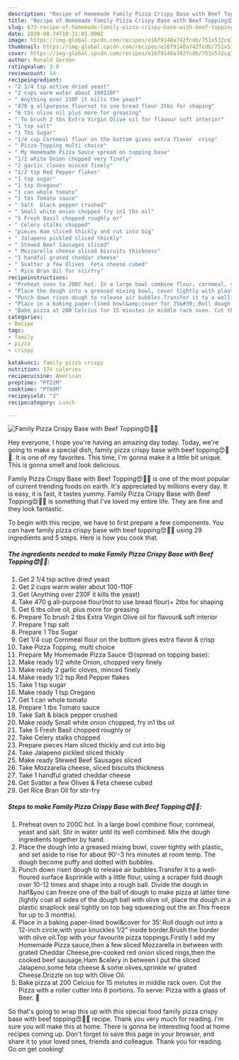 ```yaml
---
description: "Recipe of Homemade Family Pizza Crispy Base with Beef Topping😍🍕🍺"
title: "Recipe of Homemade Family Pizza Crispy Base with Beef Topping😍🍕🍺"
slug: 673-recipe-of-homemade-family-pizza-crispy-base-with-beef-topping
date: 2020-08-24T18:31:01.090Z
image: https://img-global.cpcdn.com/recipes/e16f9140a742fcdb/751x532cq70/family-pizza-crispy-base-with-beef-topping😍🍕🍺-recipe-main-photo.jpg
thumbnail: https://img-global.cpcdn.com/recipes/e16f9140a742fcdb/751x532cq70/family-pizza-crispy-base-with-beef-topping😍🍕🍺-recipe-main-photo.jpg
cover: https://img-global.cpcdn.com/recipes/e16f9140a742fcdb/751x532cq70/family-pizza-crispy-base-with-beef-topping😍🍕🍺-recipe-main-photo.jpg
author: Ronald Gordon
ratingvalue: 3.8
reviewcount: 14
recipeingredient:
- "2 1/4 tsp active dried yeast"
- "2 cups warm water about 100110F"
- " Anything over 230F it kills the yeast"
- "470 g allpurpose flournot to use bread flour 2tbs for shaping"
- "6 tbs olive oil plus more for greasing"
- " To brush 2 tbs Extra Virgin Olive oil for flavour soft interior"
- "1 tsp salt"
- "1 Tbs Sugar"
- "1/4 cup Cornmeal flour on the bottom gives extra flavor  crisp"
- " Pizza Topping multi choice"
- " My Homemade Pizza Sauce spread on topping base"
- "1/2 white Onion chopped very finely"
- "2 garlic cloves minced finely"
- "1/2 tsp Red Pepper flakes"
- "1 tsp sugar"
- "1 tsp Oregano"
- "1 can whole tomato"
- "1 tbs Tomato sauce"
- " Salt  black pepper crushed"
- " Small white onion chopped fry in1 tbs oil"
- "5 Fresh Basil chopped roughly or"
- " Celery stalks chopped"
- "pieces Ham sliced thickly and cut into big"
- " Jalapeno pickled sliced thickly"
- " Stewed Beef Sausages sliced"
- " Mozzarella cheese sliced biscuits thickness"
- "1 handful grated cheddar cheese"
- " Svatter a few Olives  Feta cheese cubed"
- " Rice Bran Oil for stirfry"
recipeinstructions:
- "Preheat oven to 200C hot. In a large bowl combine flour, cornmeal, yeast and salt. Stir in water until its well combined. Mix the dough ingredients together by hand."
- "Place the dough into a greased mixing bowl, cover tightly with plastic, and set aside to rise for about 90&#39;-3 hrs minutes at room temp. The dough become puffy and dotted with bubbles."
- "Punch down risen dough to release air bubbles.Transfer it to a well-floured surface &amp;sprinkle with a little flour, using a scraper fold dough over 10-12 times and shape into a rough ball. Divide the dough in half&amp;you can freeze one of the ball of dough to make pizza at latter time (lightly coat all sides of the dough ball with olive oil, place the dough in a plastic snaplock seal tightly on top bag squeezing out the air.This freeze for up to 3 months)."
- "Place in a baking paper-lined bowl&amp;cover for 35&#39;.Roll dough out into a 12-inch circle,with your knuckles 1/2&#34; inside border.Brush the border with olive oil.Top with your favourite pizza toppings.Firstly I add my Homemade Pizza sauce,then a few sliced Mozzarella in between with grated Cheddar Cheese,pre-cooked red onion sliced rings,then the cooked beef sausage,Ham &amp;celery in between I put the sliced Jalapeno,some feta cheese &amp; some olives,sprinkle w/ grated Cheese.Drizzle on top with Olive Oil."
- "Bake pizza at 200 Celcius for 15 minutes in middle rack oven. Cut the Pizza with a roller cutter into 8 portions. To serve: Pizza with a glass of Beer. 🤗"
categories:
- Recipe
tags:
- family
- pizza
- crispy

katakunci: family pizza crispy 
nutrition: 174 calories
recipecuisine: American
preptime: "PT22M"
cooktime: "PT60M"
recipeyield: "3"
recipecategory: Lunch

---
```



![Family Pizza Crispy Base with Beef Topping😍🍕🍺](https://img-global.cpcdn.com/recipes/e16f9140a742fcdb/751x532cq70/family-pizza-crispy-base-with-beef-topping😍🍕🍺-recipe-main-photo.jpg)

Hey everyone, I hope you're having an amazing day today. Today, we're going to make a special dish, family pizza crispy base with beef topping😍🍕🍺. It is one of my favorites. This time, I'm gonna make it a little bit unique. This is gonna smell and look delicious.

Family Pizza Crispy Base with Beef Topping😍🍕🍺 is one of the most popular of current trending foods on earth. It's appreciated by millions every day. It is easy, it is fast, it tastes yummy. Family Pizza Crispy Base with Beef Topping😍🍕🍺 is something that I've loved my entire life. They are fine and they look fantastic.




To begin with this recipe, we have to first prepare a few components. You can have family pizza crispy base with beef topping😍🍕🍺 using 29 ingredients and 5 steps. Here is how you cook that.

<!--inarticleads1-->

##### The ingredients needed to make Family Pizza Crispy Base with Beef Topping😍🍕🍺:

1. Get 2 1/4 tsp active dried yeast
1. Get 2 cups warm water about 100-110F
1. Get  (Anything over 230F it kills the yeast)
1. Take 470 g all-purpose flour(not to use bread flour)+ 2tbs for shaping
1. Get 6 tbs olive oil, plus more for greasing
1. Prepare  To brush 2 tbs Extra Virgin Olive oil for flavour&amp; soft interior
1. Prepare 1 tsp salt
1. Prepare 1 Tbs Sugar
1. Get 1/4 cup Cornmeal flour on the bottom gives extra flavor &amp; crisp
1. Take  Pizza Topping, multi choice
1. Prepare  My Homemade Pizza Sauce 😍(spread on topping base):
1. Make ready 1/2 white Onion, chopped very finely
1. Make ready 2 garlic cloves, minced finely
1. Make ready 1/2 tsp Red Pepper flakes
1. Take 1 tsp sugar
1. Make ready 1 tsp Oregano
1. Get 1 can whole tomato
1. Prepare 1 tbs Tomato sauce
1. Take  Salt &amp; black pepper crushed
1. Make ready  Small white onion chopped, fry in1 tbs oil
1. Take 5 Fresh Basil chopped roughly or
1. Take  Celery stalks chopped
1. Prepare pieces Ham sliced thickly and cut into big
1. Take  Jalapeno pickled sliced thickly
1. Make ready  Stewed Beef Sausages sliced
1. Take  Mozzarella cheese, sliced biscuits thickness
1. Take 1 handful grated cheddar cheese
1. Get  Svatter a few Olives &amp; Feta cheese cubed
1. Get  Rice Bran Oil for stir-fry




<!--inarticleads2-->

##### Steps to make Family Pizza Crispy Base with Beef Topping😍🍕🍺:

1. Preheat oven to 200C hot. In a large bowl combine flour, cornmeal, yeast and salt. Stir in water until its well combined. Mix the dough ingredients together by hand.
1. Place the dough into a greased mixing bowl, cover tightly with plastic, and set aside to rise for about 90&#39;-3 hrs minutes at room temp. The dough become puffy and dotted with bubbles.
1. Punch down risen dough to release air bubbles.Transfer it to a well-floured surface &amp;sprinkle with a little flour, using a scraper fold dough over 10-12 times and shape into a rough ball. Divide the dough in half&amp;you can freeze one of the ball of dough to make pizza at latter time (lightly coat all sides of the dough ball with olive oil, place the dough in a plastic snaplock seal tightly on top bag squeezing out the air.This freeze for up to 3 months).
1. Place in a baking paper-lined bowl&amp;cover for 35&#39;.Roll dough out into a 12-inch circle,with your knuckles 1/2&#34; inside border.Brush the border with olive oil.Top with your favourite pizza toppings.Firstly I add my Homemade Pizza sauce,then a few sliced Mozzarella in between with grated Cheddar Cheese,pre-cooked red onion sliced rings,then the cooked beef sausage,Ham &amp;celery in between I put the sliced Jalapeno,some feta cheese &amp; some olives,sprinkle w/ grated Cheese.Drizzle on top with Olive Oil.
1. Bake pizza at 200 Celcius for 15 minutes in middle rack oven. Cut the Pizza with a roller cutter into 8 portions. To serve: Pizza with a glass of Beer. 🤗




So that's going to wrap this up with this special food family pizza crispy base with beef topping😍🍕🍺 recipe. Thank you very much for reading. I'm sure you will make this at home. There is gonna be interesting food at home recipes coming up. Don't forget to save this page in your browser, and share it to your loved ones, friends and colleague. Thank you for reading. Go on get cooking!
